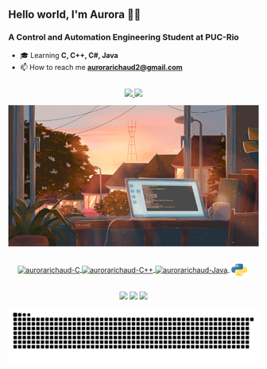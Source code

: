 ## Hello world, I'm Aurora 👋🏼
### A Control and Automation Engineering Student at PUC-Rio
- 🎓 Learning **C, C++, C#, Java**
- 📫 How to reach me **aurorarichaud2@gmail.com**

##

<div align="center">
  <a href="https://github.com/aurorarichaud">
  <img height="180em" src="https://github-readme-stats.vercel.app/api?username=aurorarichaud&show_icons=true&theme=darcula&include_all_commits=true&count_private=true"/>
  <img height="180em" src="https://github-readme-stats.vercel.app/api/top-langs/?username=aurorarichaud&layout=compact&langs_count=7&theme=darcula"/>
</div>


  ![GIF](https://github.com/aurorarichaud/aurorarichaud/blob/main/bannerGithub.gif)

##
  
<div align="center">
  <img align="center" alt="aurorarichaud-C" height="30" width="40" src="https://cdn.jsdelivr.net/gh/devicons/devicon/icons/c/c-original.svg">
  <img align="center" alt="aurorarichaud-C++" height="30" width="40" src="https://cdn.jsdelivr.net/gh/devicons/devicon/icons/cplusplus/cplusplus-original.svg">
  <img align="center" alt="aurorarichaud-Java" height="30" width="40" src="https://cdn.jsdelivr.net/gh/devicons/devicon/icons/java/java-original.svg">
  <img align="center" alt="aurorarichaud-Python" height="30" width="40" src="https://raw.githubusercontent.com/devicons/devicon/master/icons/python/python-original.svg">

 
  ##
  
  <a href="https://instagram.com/isabeelpointone" target="blank"><img src="https://img.shields.io/badge/-Instagram-%23E4405F?style=for-the-badge&logo=instagram&logoColor=white" target="_blank"></a>
  <a href = "mailto:aurorarichaud2@gmail.com"><img src="https://img.shields.io/badge/Microsoft_Outlook-0078D4?style=for-the-badge&logo=microsoft-outlook&logoColor=white" target="_blank"></a>
  <a href="https://www.linkedin.com/in/aurorarichaud/" target="blank"><img src="https://img.shields.io/badge/-LinkedIn-%230077B5?style=for-the-badge&logo=linkedin&logoColor=white" target="_blank"></a> 
 
  ![Snake Animation](https://github.com/aurorarichaud/aurorarichaud/blob/main/snakeAnimation.svg)
